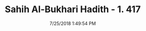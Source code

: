 ---
title        : "Sahih Al-Bukhari Hadith - 1. 417"
date         : 7/25/2018 1:49:54 PM
draft        : false
type         : "hadith"
layout       : "hadith"
BookCode     : "SHB"
VolumeNumber : "1"
HadithNumber : "417"
categories  :  ["Prayer-About mosques in houses"]
tags  :  ["Itban bin Malik"]
---